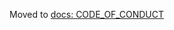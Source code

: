 Moved to [docs: CODE_OF_CONDUCT](https://github.com/code-collabo/docs/blob/main/CODE_OF_CONDUCT.md)
